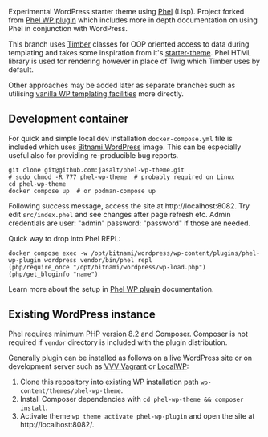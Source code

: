 Experimental WordPress starter theme using [Phel](https://phel-lang.org/) (Lisp). Project forked from [Phel WP plugin](https://github.com/jasalt/phel-wp-plugin) which includes more in depth documentation on using Phel in conjunction with WordPress.

This branch uses [Timber](https://github.com/timber/timber/tree/2.x) classes for OOP oriented access to data during templating and takes some inspiration from it's [starter-theme](https://github.com/timber/timber/tree/2.x). Phel HTML library is used for rendering however in place of Twig which Timber uses by default.

Other approaches may be added later as separate branches such as utilising [vanilla WP templating facilities](https://developer.wordpress.org/themes/basics/) more directly.

## Development container

For quick and simple local dev installation `docker-compose.yml` file is included which uses [Bitnami WordPress](https://hub.docker.com/r/bitnami/wordpress/) image. This can be especially useful also for providing re-producible bug reports.

```
git clone git@github.com:jasalt/phel-wp-theme.git
# sudo chmod -R 777 phel-wp-theme  # probably required on Linux
cd phel-wp-theme
docker compose up  # or podman-compose up
```

Following success message, access the site at http://localhost:8082. Try edit `src/index.phel` and see changes after page refresh etc. Admin credentials are user: "admin" password: "password" if those are needed.

Quick way to drop into Phel REPL:

```
docker compose exec -w /opt/bitnami/wordpress/wp-content/plugins/phel-wp-plugin wordpress vendor/bin/phel repl
(php/require_once "/opt/bitnami/wordpress/wp-load.php")
(php/get_bloginfo "name")
```

Learn more about the setup in [Phel WP plugin](https://github.com/jasalt/phel-wp-plugin) documentation.

## Existing WordPress instance

Phel requires minimum PHP version 8.2 and Composer. Composer is not required if `vendor` directory is included with the plugin distribution.

Generally plugin can be installed as follows on a live WordPress site or on development server such as [VVV Vagrant](https://varyingvagrantvagrants.org/) or [LocalWP](https://localwp.com/):

1) Clone this repository into existing WP installation path `wp-content/themes/phel-wp-theme`.
2) Install Composer dependencies with `cd phel-wp-theme && composer install`.
3) Activate theme `wp theme activate phel-wp-plugin` and open the site at http://localhost:8082/.
